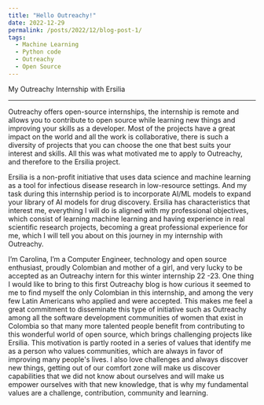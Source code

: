 ```yaml
---
title: "Hello Outreachy!"
date: 2022-12-29
permalink: /posts/2022/12/blog-post-1/
tags:
  - Machine Learning
  - Python code
  - Outreachy
  - Open Source
---
```


My Outreachy Internship with Ersilia

---

Outreachy offers open-source internships,
the internship is remote and allows you to contribute to open source while learning new things and improving
your skills as a developer. Most of the projects have a great impact on the world and all the work is
collaborative, there is such a diversity of projects that you can choose the one that best suits your
interest and skills. All this was what motivated me to apply to Outreachy, and therefore to the Ersilia
project.

Ersilia is a non-profit initiative that uses data science and machine learning as a tool for infectious
disease research in low-resource settings. And my task during this internship period is to incorporate AI/ML
models to expand your library of AI models for drug discovery.
Ersilia has characteristics that interest me, everything I will do is aligned with my professional
objectives, which consist of learning machine learning and having experience in real scientific research
projects, becoming a great professional experience for me, which I will tell you about on this journey in my
internship with Outreachy.

I’m Carolina, I’m a Computer Engineer, technology and open source enthusiast, proudly Colombian and mother
of a girl, and very lucky to be accepted as an Outreachy intern for this winter internship 22 -23.
One thing I would like to bring to this first Outreachy blog is how curious it seemed to me to find myself
the only Colombian in this internship, and among the very few Latin Americans who applied and were accepted.
This makes me feel a great commitment to disseminate this type of initiative such as Outreachy among all the
software development communities of women that exist in Colombia so that many more talented people benefit
from contributing to this wonderful world of open source, which brings challenging projects like Ersilia.
This motivation is partly rooted in a series of values that identify me as a person who values communities,
which are always in favor of improving many people's lives. I also love challenges and always discover new
things, getting out of our comfort zone will make us discover capabilities that we did not know about
ourselves and will make us empower ourselves with that new knowledge, that is why my fundamental values are
a challenge, contribution, community and learning.
